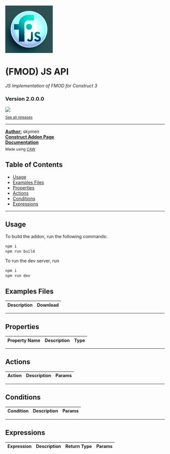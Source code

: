 <img src="./examples/cover.webp" width="150" /><br>
# (FMOD) JS API
<i>JS Implementation of FMOD for Construct 3</i> <br>
### Version 2.0.0.0

[<img src="https://placehold.co/200x50/4493f8/FFF?text=Download&font=montserrat" width="200"/>](https://github.com/skymen/fmodJS_sdkv2/releases/download/skymen_fmod_js-2.0.0.0.c3addon/skymen_fmod_js-2.0.0.0.c3addon)
<br>
<sub> [See all releases](https://github.com/skymen/fmodJS_sdkv2/releases) </sub> <br>

---
<b><u>Author:</u></b> skymen <br>
<b>[Construct Addon Page](https://www.construct.net/en/make-games/addons/1207/fmod-js-api)</b>  <br>
<b>[Documentation](https://www.construct.net/en/make-games/addons/1207/fmod-js-api/documentation)</b>  <br>
<sub>Made using [CAW](https://marketplace.visualstudio.com/items?itemName=skymen.caw) </sub><br>

## Table of Contents
- [Usage](#usage)
- [Examples Files](#examples-files)
- [Properties](#properties)
- [Actions](#actions)
- [Conditions](#conditions)
- [Expressions](#expressions)
---
## Usage
To build the addon, run the following commands:

```
npm i
npm run build
```

To run the dev server, run

```
npm i
npm run dev
```

## Examples Files
| Description | Download |
| --- | --- |

---
## Properties
| Property Name | Description | Type |
| --- | --- | --- |


---
## Actions
| Action | Description | Params
| --- | --- | --- |


---
## Conditions
| Condition | Description | Params
| --- | --- | --- |


---
## Expressions
| Expression | Description | Return Type | Params
| --- | --- | --- | --- |
